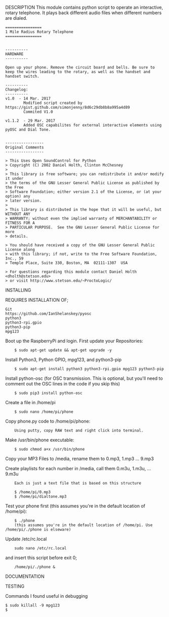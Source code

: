 DESCRIPTION
    This module contains python script to operate an interactive, rotary telephone. It plays back different audio files when different numbers are dialed.
    
    ================
    1 Mile Radius Rotary Telephone
    ================


    ----------
    HARDWARE
    ----------

    Open up your phone. Remove the circuit board and bells. Be sure to keep the wires leading to the rotary, as well as the handset and handset switch.
    
    ----------
    Changelog:
    ----------
    v1.0  - 14 Mar. 2017
            Modified script created by https://gist.github.com/simonjenny/8d6c29db8b8a995a4d89
            Commited V1.0

    v1.1.2  - 29 Mar. 2017
            Added OSC capabilites for external interactive elements using pyOSC and Dial Tone.
    
    
    -----------------
    Original Comments
    -----------------
    
    > This Uses Open SoundControl for Python
    > Copyright (C) 2002 Daniel Holth, Clinton McChesney
    > 
    > This library is free software; you can redistribute it and/or modify it under
    > the terms of the GNU Lesser General Public License as published by the Free
    > Software Foundation; either version 2.1 of the License, or (at your option) any
    > later version.
    > 
    > This library is distributed in the hope that it will be useful, but WITHOUT ANY
    > WARRANTY; without even the implied warranty of MERCHANTABILITY or FITNESS FOR A
    > PARTICULAR PURPOSE.  See the GNU Lesser General Public License for more
    > details.
    
    > You should have received a copy of the GNU Lesser General Public License along
    > with this library; if not, write to the Free Software Foundation, Inc., 59
    > Temple Place, Suite 330, Boston, MA  02111-1307  USA
    
    > For questions regarding this module contact Daniel Holth <dholth@stetson.edu>
    > or visit http://www.stetson.edu/~ProctoLogic/
    

INSTALLING

REQUIRES INSTALLATION OF;

    Git
    https://github.com/IanShelanskey/pyosc
    python3 
    python3-rpi.gpio
    python3-pip
    mpg123
    
Boot up the RaspberryPi and login. First update your Repositories:

        $ sudo apt-get update && apt-get upgrade -y
        
Install Python3, Python GPIO, mpg123, and python3-pip

        $ sudo apt-get install python3 python3-rpi.gpio mpg123 python3-pip
        
Install python-osc (for OSC transmission. This is optional, but you'll need to comment out the OSC lines in the code if you skip this)

        $ sudo pip3 install python-osc
        
Create a file in /home/pi

        $ sudo nano /home/pi/phone
        
Copy phone.py code to /home/pi/phone:

        Using putty, copy RAW text and right click into terminal.

Make /usr/bin/phone executable:

        $ sudo chmod a+x /usr/bin/phone


Copy your MP3 Files to /media, rename them to 0.mp3, 1.mp3 ... 9.mp3

Create playlists for each number in /media, call them 0.m3u, 1.m3u, ... 9.m3u

        Each is just a text file that is based on this structure
        
        $ /home/pi/0.mp3
        $ /home/pi/dialtone.mp3


Test your phone first (this assumes you're in the default location of /home/pi):

        $ ./phone 
        (this assumes you're in the default location of /home/pi. Use /home/pi/./phone is elseware)
        
Update /etc/rc.local

        sudo nano /etc/rc.local
        
        
and insert this script before exit 0;

        /home/pi/./phone &

    

DOCUMENTATION


    
TESTING

Commands I found useful in debugging

    $ sudo killall -9 mpg123
    $
